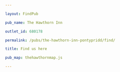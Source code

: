 ```yaml
---

layout: FindPub

pub_name: The Hawthorn Inn

outlet_id: 680178

permalink: /pubs/the-hawthorn-inn-pontypridd/find/

title: Find us here

pub_map: thehawthornmap.js

---
```


